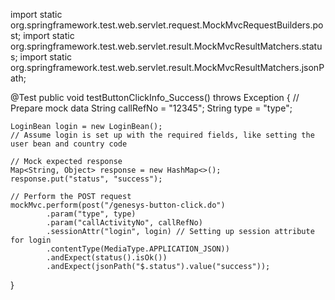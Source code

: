 import static org.springframework.test.web.servlet.request.MockMvcRequestBuilders.post;
import static org.springframework.test.web.servlet.result.MockMvcResultMatchers.status;
import static org.springframework.test.web.servlet.result.MockMvcResultMatchers.jsonPath;

@Test
public void testButtonClickInfo_Success() throws Exception {
    // Prepare mock data
    String callRefNo = "12345";
    String type = "type";
    
    LoginBean login = new LoginBean();
    // Assume login is set up with the required fields, like setting the user bean and country code

    // Mock expected response
    Map<String, Object> response = new HashMap<>();
    response.put("status", "success");

    // Perform the POST request
    mockMvc.perform(post("/genesys-button-click.do")
            .param("type", type)
            .param("callActivityNo", callRefNo)
            .sessionAttr("login", login) // Setting up session attribute for login
            .contentType(MediaType.APPLICATION_JSON))
            .andExpect(status().isOk())
            .andExpect(jsonPath("$.status").value("success"));
}
